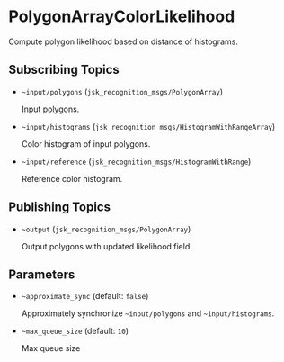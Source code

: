 # PolygonArrayColorLikelihood

Compute polygon likelihood based on distance of histograms.

## Subscribing Topics
* `~input/polygons` (`jsk_recognition_msgs/PolygonArray`)

  Input polygons.
* `~input/histograms` (`jsk_recognition_msgs/HistogramWithRangeArray`)

  Color histogram of input polygons.
* `~input/reference` (`jsk_recognition_msgs/HistogramWithRange`)

  Reference color histogram.

## Publishing Topics
* `~output` (`jsk_recognition_msgs/PolygonArray`)

  Output polygons with updated likelihood field.

## Parameters
* `~approximate_sync` (default: `false`)

  Approximately synchronize `~input/polygons` and `~input/histograms`.

* `~max_queue_size` (default: `10`)

  Max queue size
